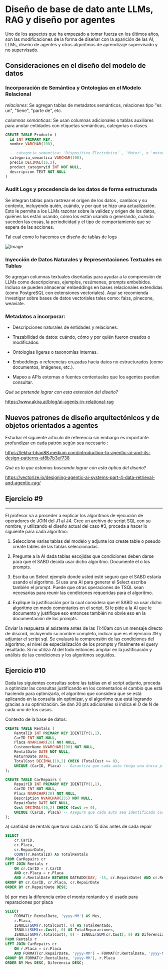 # Diseño de base de dato ante LLMs, RAG y diseño por agentes

Uno de los aspectos que ha empezado a tomar fuerza en los últimos años, son las modificaciones de la forma de diseñar con la aparición de las AI, LLMs, diseño de agentes y otros algoritmos de aprendizaje supervisado y no supervisado. 


## Consideraciones en el diseño del modelo de datos 

### Incorporación de Semántica y Ontologías en el Modelo Relacional

*relaciones:* Se agregan tablas de metadatos semánticos, relaciones tipo "es un", "tiene", "parte de", etc.

*columnas semánticas:* Se usan columnas adicionales o tablas auxiliares para anotar entidades con etiquetas semánticas, categorías o clases.

```sql
CREATE TABLE Producto (
  id INT PRIMARY KEY,
  nombre VARCHAR(100),

  -- categoria_semantica: 'Dispositivo Electrónico' , 'Motor', o 'motor motorizado combustion mecánico'   
  categoria_semantica VARCHAR(100), 
  precio DECIMAL(16,2),
  product_categoryid INT NOT NULL,
  descripcion TEXT NOT NULL
)
```

### Audit Logs y procedencia de los datos de forma estructurada

Se integran tablas para rastrear el origen de los datos , cambios y su contexto, incluyendo quién, cuándo, y por qué se hizo una actualización. Esto le permite a los LLMs razonar sobre la validez y origen de los datos, quiénes los están usando, cómo los están usando o generando, cuándo suceden las cosas, la periodicidad y el tipo de comportamiento que se espera de las acciones. 

Tal cual como lo hacemos en diseño de tablas de logs

![Image](./media/logtabledesign.png)

### Inyección de Datos Naturales y Representaciones Textuales en Tablas

Se agregan columnas textuales diseñadas para ayudar a la comprensión de LLMs como descripciones, ejemplos, resúmenes, prompts embebidos. Incluso se pueden almacenar embeddings en bases relacionales extendidas (como PostgreSQL con extensiones vectoriales).  Aquí se recomienda investigar sobre bases de datos vectoriales tales como: faiss, pinecone, weaviate. 

### Metadatos a incorporar: 

- Descripciones naturales de entidades y relaciones. 

- Trazabilidad de datos: cuándo, cómo y por quién fueron creados o modificados. 

- Ontologías ligeras o taxonomías internas. 

- Embeddings o referencias cruzadas hacia datos no estructurados (como documentos, imágenes, etc.). 

- Mapeo a APIs externas o fuentes contextuales que los agentes puedan consultar. 


_*Qué se pretende lograr con esta extensión del diseño?*_ 

https://www.akira.ai/blog/ai-agents-in-relational-rag 


## Nuevos patrones de diseño arquitectónicos y de objetos orientados a agentes 

Estudiar el siguiente artículo de referencia sin embargo es importante profundizar en cada patrón según sea necesario : 

https://lekha-bhan88.medium.com/introduction-to-agentic-ai-and-its-design-patterns-af8b7b3ef738 

_*Qué es lo que estamos buscando lograr con esta óptica del diseño?*_

https://vectorize.io/designing-agentic-ai-systems-part-4-data-retrieval-and-agentic-rag/ 



## Ejercicio #9 
-----------------------------------------------

El profesor va a proceder a explicar los algoritmos de ejecución de operadores de JOIN del J1 al J4. Cree un archivo de script SQL con su nombre, y utilizando el diseño actual del caso #3, proceda a hacer lo siguiente para cada algoritmo:

1. Seleccione varias tablas del modelo y adjunte los create table o pseudo create tables de las tablas seleccionadas. 

2. Pregunte a la AI dada tablas escojidas que condiciones deben darse para que el SABD decida usar dicho algoritmo. Documente el o los prompts.

3. Escriba un Select ejemplo donde usted esté seguro que el SABD estaría usando el algoritmo. Si usa una AI para generar el Select escriba también el prompt. Puede que otras operaciones de TSQL sean necesarias para reunir las condiciones requeridas para el algoritmo. 

4. Explique la justificación por la cual considera que el SABD va usar dicho algoritmo en modo comentarios en el script. Si le pide a la AI que le documento y justifique eso entonces también no obvie eso en la documentación de los prompts. 

Enviar la respuesta al asistente antes de las 11:40am con un mensaje directo de discord, incluyendo su nombre completo, indicar que es el ejercicio #9 y adjuntar el script sql. Se evaluará la comprensión de las condiciones del algoritmo, el nivel de especialización de  los prompts y finalmente el query resultado. Si no utiliza AI del todo entonces ampliar en la justificación y análisis de las condiciones y los algoritmos seguidos. 



## Ejercicio #10

Dada las siguientes consultas sobre las tablas en el script adjunto, proceda a optimizar las consultas justificando en los comentarios el cambio que está haciendo para optimizarla, el algoritmo que considera que se está aplicando en la consulta sin optimizar, y el algoritmo que está logrando gracias a su optimización. Se dan 20 pts adicionales si indica el O de N de cada uno de los casos. 


Contexto de la base de datos: 

```sql
CREATE TABLE Rentals (
    RentalID INT PRIMARY KEY IDENTITY(1,1),
    CarID INT NOT NULL,
    Placa NVARCHAR(20) NOT NULL,
    CustomerName NVARCHAR(100) NOT NULL,
    RentalDate DATE NOT NULL,
    ReturnDate DATE,
    TotalCost DECIMAL(10,2) CHECK (TotalCost >= 0),
    UNIQUE (CarID, Placa) -- Garantiza que cada auto tenga una única placa
);

CREATE TABLE CarRepairs (
    RepairID INT PRIMARY KEY IDENTITY(1,1),
    CarID INT NOT NULL,
    Placa NVARCHAR(20) NOT NULL,
    Description NVARCHAR(255) NOT NULL,
    RepairDate DATE NOT NULL,
    Cost DECIMAL(10,2) CHECK (Cost >= 0),
    UNIQUE (CarID, Placa) -- Asegura que cada auto sea identificado correctamente
);
```

a) cantidad de rentals que tuvo cada carro 15 días antes de cada repair
```sql
SELECT 
    cr.CarID, 
    cr.Placa, 
    cr.RepairDate,
    COUNT(r.RentalID) AS TotalRentals
FROM CarRepairs cr
LEFT JOIN Rentals r 
    ON cr.CarID = r.CarID 
    AND cr.Placa = r.Placa
    AND r.RentalDate BETWEEN DATEADD(DAY, -15, cr.RepairDate) AND cr.RepairDate
GROUP BY cr.CarID, cr.Placa, cr.RepairDate
ORDER BY cr.RepairDate DESC;
```

b) por mes la diferencia entre el monto rentando y el usado para reparaciones por placa

```sql
SELECT 
    FORMAT(r.RentalDate, 'yyyy-MM') AS Mes,
    r.Placa,
    ISNULL(SUM(r.TotalCost), 0) AS TotalRentado,
    ISNULL(SUM(cr.Cost), 0) AS TotalReparaciones,
    ISNULL(SUM(r.TotalCost), 0) - ISNULL(SUM(cr.Cost), 0) AS Diferencia
FROM Rentals r
LEFT JOIN CarRepairs cr 
    ON r.Placa = cr.Placa
    AND FORMAT(cr.RepairDate, 'yyyy-MM') = FORMAT(r.RentalDate, 'yyyy-MM')
GROUP BY FORMAT(r.RentalDate, 'yyyy-MM'), r.Placa
ORDER BY Mes DESC, Diferencia DESC;
```







